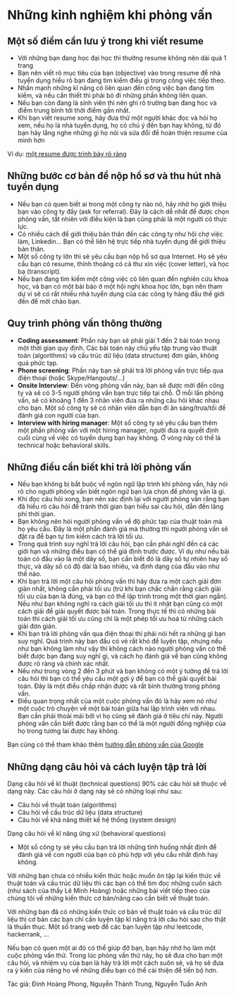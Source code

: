 # Những kinh nghiệm khi phỏng vấn

## Một số điểm cần lưu ý trong khi viết resume

- Với những bạn đang học đại học thì thường resume không nên dài quá 1 trang
- Bạn nên viết rõ mục tiêu của bạn (objective) vào trong resume để nhà tuyển dụng hiểu rõ bạn đang tìm kiếm điều gì trong công việc tiếp theo.
- Nhấn mạnh những kĩ năng có liên quan đến công việc bạn đang tìm kiếm, và nếu cần thiết thì phải bỏ đi những phần không liên quan.
- Nếu bạn còn đang là sinh viên thì nên ghi rõ trường bạn đang học và điểm trung bình tới thời điểm gần nhất.
- Khi bạn viết resume xong, hãy đưa thử một người khác đọc và hỏi họ xem, nếu họ là nhà tuyển dụng, họ có chú ý đến bạn hay không, từ đó bạn hãy lắng nghe những gì họ nói và sửa đổi để hoàn thiện resume của mình hơn

Ví dụ: [một resume được trình bày rõ ràng](http://www.clarkson.edu/writingcenter/images/Senior_CS_Resume.jpg)

## Những bước cơ bản để nộp hồ sơ và thu hút nhà tuyển dụng

- Nếu bạn có quen biết ai trong một công ty nào nó, hãy nhờ họ giới thiệu bạn vào công ty đấy (ask for referral). Đây là cách dễ nhất để được chọn phỏng vấn, tất nhiên với điều kiện là bạn cũng phải là một người có thực lực.
- Có nhiều cách để giới thiệu bản thân đến các công ty như hội chợ việc làm, Linkedin... Bạn có thể liên hệ trực tiếp nhà tuyển dụng để giới thiệu bản thân.
- Một số công ty lớn thì sẽ yêu cầu bạn nộp hồ sơ qua Internet. Họ sẽ yêu cầu bạn có resume, thỉnh thoảng có cả thư xin việc (cover letter), và học bạ (transcript). 
- Nếu bạn đang tìm kiếm một công việc có liên quan đến nghiên cứu khoa học, và bạn có một bài báo ở một hội nghị khoa học lớn, bạn nên tham dự vì sẽ có rất nhiều nhà tuyển dụng của các công ty hàng đầu thế giới đến để mời chào bạn.


## Quy trình phỏng vấn thông thường

- **Coding assessment**: Phần này bạn sẽ phải giải 1 đến 2 bài toán trong một thời gian quy định. Các bài toán này chủ yếu tập trung vào thuật toán (algorithms) và cấu trúc dữ liệu (data structure) đơn giản, không quá phức tạp.
- **Phone screening**: Phần này bạn sẽ phải trả lời phỏng vấn trực tiếp qua điện thoại (hoặc Skype/Hangouts/...)
- **Onsite Interview**: Đến vòng phỏng vấn này, bạn sẽ được mời đến công ty và sẽ có 3-5 người phỏng vấn bạn trực tiếp tại chỗ. Ở mỗi lần phỏng vấn, sẽ có khoảng 1 đến 3 nhân viên đưa ra những câu hỏi khác nhau cho bạn. Một số công ty sẽ có nhân viên dẫn bạn đi ăn sáng/trưa/tối để đánh giá con người của bạn.
- **Interview with hiring manager**: Một số công ty sẽ yêu cầu bạn thêm một phần phỏng vấn với một hiring manager, người đưa ra quyết định cuối cùng về việc có tuyển dụng bạn hay không. Ở vòng này có thể là technical hoặc behavioral skills.


## Những điều cần biết khi trả lời phỏng vấn

- Nếu bạn không bị bắt buộc về ngôn ngữ lập trình khi phỏng vấn, hãy nói rõ cho người phỏng vấn biết ngôn ngữ bạn lựa chọn để phỏng vấn là gì.
- Khi đọc câu hỏi xong, bạn nên xác định lại với người phỏng vấn rằng bạn đã hiểu rõ câu hỏi để tránh thời gian bạn hiểu sai câu hỏi, dẫn đến lãng phí thời gian. 
- Bạn không nên hỏi người phỏng vấn về độ phức tạp của thuật toán mà họ yêu cầu. Đây là một phần đánh giá mà thường thì người phỏng vấn sẽ đặt ra để bạn tự tìm kiếm cách trả lời tối ưu.
- Trong quá trình suy nghĩ trả lời câu hỏi, bạn cần phải nghĩ đến cả các giới hạn và những điều bạn có thể giả định trước được. Ví dụ như nếu bài toán có đầu vào là một dãy số, bạn cần biết đó là dãy số tự nhiên hay số thực, và dãy số có độ dài là bao nhiêu, và định dạng của đầu vào như thế nào.
- Khi bạn trả lời một câu hỏi phỏng vấn thì hãy đưa ra một cách giải đơn giản nhất, không cần phải tối ưu (trừ khi bạn chắc chắn rằng cách giải tối ưu của bạn là đúng, và bạn có thể lập trình trong một thời gian ngắn). Nếu như bạn không nghĩ ra cách giải tối ưu thì ít nhật bạn cũng có một cách giải để giải quyết được bài toán. Trong thực tế thì có những bài toán thì cách giải tối ưu cũng chỉ là một phép tối ưu hoá từ những cách giải đơn giản.
- Khi bạn trả lời phỏng vấn qua điện thoại thì phải nói hết ra những gì bạn suy nghĩ. Quá trình này ban đầu có vẻ rất khó để luyện tập, nhưng nếu như bạn không làm như vậy thì không cách nào người phỏng vấn có thể biết được bạn đang suy nghĩ gì, và cách họ đánh giá về bạn cũng không được rõ ràng và chính xác nhất. 
- Nếu như trong vòng 2 đến 3 phút và bạn không có một ý tưởng để trả lời câu hỏi thì bạn có thể yêu cầu một gợi ý để bạn có thể giải quyết bài toán. Đây là một điều chấp nhận được và rất bình thường trong phỏng vấn.
- Điều quan trọng nhất của một cuộc phỏng vấn đó là hãy xem nó như một cuộc trò chuyện về một bài toán giữa hai lập trình viên với nhau. Bạn cần phải thoải mái bởi vì họ cũng sẽ đánh giá ở tiêu chí này. Người phỏng vấn cần biết được rằng bạn có thể là một người đồng nghiệp của họ trong tương lai được hay không.

Bạn cũng có thể tham khảo thêm [hướng dẫn phỏng vấn của Google](https://www.youtube.com/watch?time_continue=1&v=oWbUtlUhwa8)


## Những dạng câu hỏi và cách luyện tập trả lời

Dạng câu hỏi về kĩ thuật (technical questions)
90% các câu hỏi sẽ thuộc về dạng này. Các câu hỏi ở dạng này sẽ có những loại như sau:

- Câu hỏi về thuật toán (algorithms)
- Câu hỏi về cấu trúc dữ liệu (data structure)
- Câu hỏi về khả năng thiết kế hệ thống (system design)

Dạng câu hỏi về kĩ năng ứng xử (behavioral questions)

- Một số công ty sẽ yêu cầu bạn trả lời những tình huống nhất định để đánh giá về con người của bạn có phù hợp với yêu cầu nhất định hay không.

Với những bạn chưa có nhiều kiến thức hoặc muốn ôn tập lại kiến thức về thuật toán và cấu trúc dữ liệu thì các bạn có thể tìm đọc những cuốn sách (như sách của thầy Lê Minh Hoàng) hoặc những bài viết tiếp theo của chúng tôi về những kiến thức cơ bản/nâng cao cần biết về thuật toán.

Với những bạn đã có những kiến thức cơ bản về thuật toán và cấu trúc dữ liệu thì cơ bản các bạn chỉ cần luyện tập kĩ năng trả lời câu hỏi sao cho thật là thuần thục. Một số trang web để các bạn luyện tập như leetcode, hackerrank, ...

Nếu bạn có quen một ai đó có thể giúp đỡ bạn, bạn hãy nhờ họ làm một cuộc phỏng vấn thử. Trong lúc phỏng vấn thử này, họ sẽ đưa cho bạn một câu hỏi, và nhiệm vụ của bạn là hãy trả lời một cách suôn sẻ, và họ sẽ đưa ra ý kiến của riêng họ về những điều bạn có thể cải thiện để tiến bộ hơn.


Tác giả: Đinh Hoàng Phong, Nguyễn Thành Trung, Nguyễn Tuấn Anh